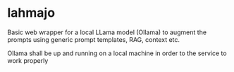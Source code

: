 # lahmajo
Basic web wrapper for a local LLama model (Ollama) to augment the prompts using generic prompt templates, RAG, context etc.

Ollama shall be up and running on a local machine in order to the service to work properly